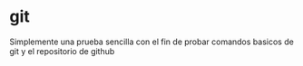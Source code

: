 # git
Simplemente una prueba sencilla con el fin de probar comandos basicos de git y el repositorio de github
